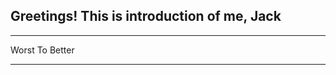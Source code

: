 ## Greetings! This is introduction of me, Jack
-------------------

  Worst To Better
  
-------------------
